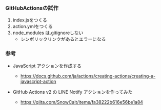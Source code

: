 ### GitHubActionsの試作

1. index.jsをつくる
2. action.ymlをつくる
3. node_modules は.gitignoreしない
    * シンボリックリンクがあるとエラーになる

### 参考
* JavaScript アクションを作成する
    * https://docs.github.com/ja/actions/creating-actions/creating-a-javascript-action

* GitHub Actions v2 の LINE Notify アクションを作ってみた
    * https://qiita.com/SnowCait/items/fa38222b616e56be1a84